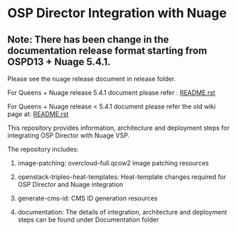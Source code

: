 # OSP Director Integration with Nuage

## Note: There has been change in the documentation release format starting from OSPD13 + Nuage 5.4.1.

Please see the nuage release document in release folder.   

For Queens + Nuage release 5.4.1 document please refer : [README.rst](Documentation/5.4.1/README.rst)

For Queens + Nuage release < 5.4.1 document please refer the old wiki page at: [README.rst](Documentation/BEFORE_5.4.1/README.rst)

This repository provides information, architecture and deployment steps for integrating OSP Director with Nuage VSP.

The repository includes:

1. image-patching: overcloud-full.qcow2 image patching resources

2. openstack-tripleo-heat-templates: Heat-template changes required for OSP Director and Nuage integration

3. generate-cms-id: CMS ID generation resources

4. documentation: The details of integration, architecture and deployment steps can be found under Documentation folder

